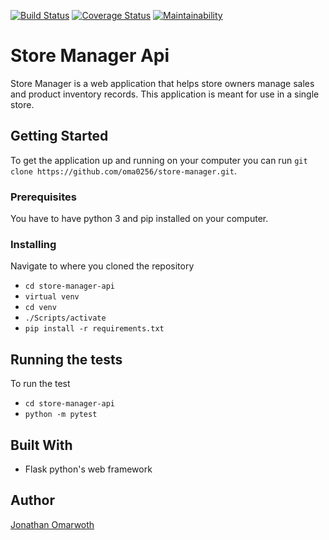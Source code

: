 [![Build Status](https://travis-ci.org/oma0256/store-manager-api.svg?branch=develop)](https://travis-ci.org/oma0256/store-manager-api)
[![Coverage Status](https://coveralls.io/repos/github/oma0256/store-manager-api/badge.svg)](https://coveralls.io/github/oma0256/store-manager-api)
[![Maintainability](https://api.codeclimate.com/v1/badges/3303ae1c369c0bd693df/maintainability)](https://codeclimate.com/github/oma0256/store-manager-api/maintainability)
# Store Manager Api
Store Manager is a web application that helps store owners manage sales and product inventory records. This application is meant for use in a single store.

## Getting Started
To get the application up and running on your computer you can run ```git clone https://github.com/oma0256/store-manager.git```.

### Prerequisites
You have to have python 3 and pip installed on your computer.

### Installing
Navigate to where you cloned the repository
- ```cd store-manager-api```
- ```virtual venv```
- ```cd venv```
- ```./Scripts/activate```
- ```pip install -r requirements.txt```

## Running the tests
To run the test
- ```cd store-manager-api```
- ```python -m pytest```

## Built With
- Flask python's web framework

## Author
[Jonathan Omarwoth](https://github.com/oma0256)
